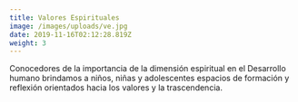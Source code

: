 ```yaml
---
title: Valores Espirituales
image: /images/uploads/ve.jpg
date: 2019-11-16T02:12:28.819Z
weight: 3
---
```

Conocedores de la importancia de la dimensión espiritual en el Desarrollo humano brindamos a niños, niñas y adolescentes espacios de formación y reflexión orientados hacia los valores y la trascendencia.
